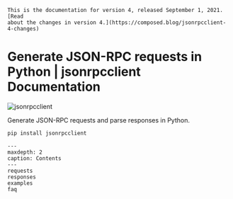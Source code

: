 ```{warning}
This is the documentation for version 4, released September 1, 2021. [Read
about the changes in version 4.](https://composed.blog/jsonrpcclient-4-changes)
```

# Generate JSON-RPC requests in Python | jsonrpcclient Documentation

![jsonrpcclient](/logo.png)

Generate JSON-RPC requests and parse responses in Python.

```sh
pip install jsonrpcclient
```

```{toctree}
---
maxdepth: 2
caption: Contents
---
requests
responses
examples
faq
```
